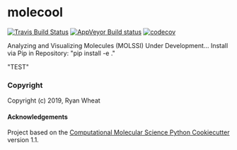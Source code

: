 molecool
==============================
[//]: # (Badges)
[![Travis Build Status](https://travis-ci.org/REPLACE_WITH_OWNER_ACCOUNT/molecool.svg?branch=master)](https://travis-ci.org/REPLACE_WITH_OWNER_ACCOUNT/molecool)
[![AppVeyor Build status](https://ci.appveyor.com/api/projects/status/REPLACE_WITH_APPVEYOR_LINK/branch/master?svg=true)](https://ci.appveyor.com/project/REPLACE_WITH_OWNER_ACCOUNT/molecool/branch/master)
[![codecov](https://codecov.io/gh/REPLACE_WITH_OWNER_ACCOUNT/molecool/branch/master/graph/badge.svg)](https://codecov.io/gh/REPLACE_WITH_OWNER_ACCOUNT/molecool/branch/master)

Analyzing and Visualizing Molecules (MOLSSI)
Under Development...
Install via Pip in Repository: "pip install -e ."

"TEST"

### Copyright

Copyright (c) 2019, Ryan Wheat


#### Acknowledgements
 
Project based on the 
[Computational Molecular Science Python Cookiecutter](https://github.com/molssi/cookiecutter-cms) version 1.1.
